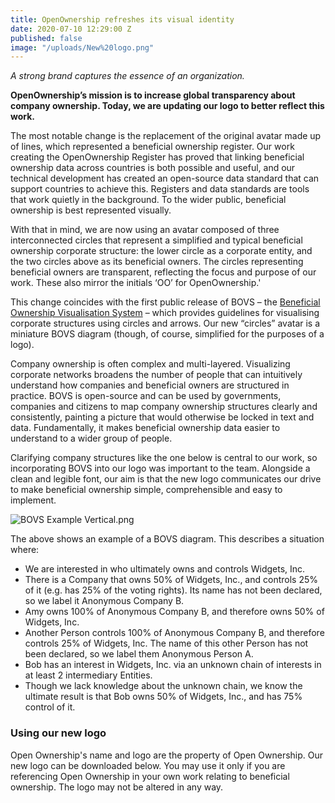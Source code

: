 ```yaml
---
title: OpenOwnership refreshes its visual identity
date: 2020-07-10 12:29:00 Z
published: false
image: "/uploads/New%20logo.png"
---
```


*A strong brand captures the essence of an organization.*

**OpenOwnership’s mission is to increase global transparency about company ownership. Today, we are updating our logo to better reflect this work.**

The most notable change is the replacement of the original avatar made up of lines, which represented a beneficial ownership register. Our work creating the OpenOwnership Register has proved that linking beneficial ownership data across countries is both possible and useful, and our technical development has created an open-source data standard that can support countries to achieve this. Registers and data standards are tools that work quietly in the background. To the wider public, beneficial ownership is best represented visually. 

With that in mind, we are now using an avatar composed of three interconnected circles that represent a simplified and typical beneficial ownership corporate structure: the lower circle as a corporate entity, and the two circles above as its beneficial owners. The circles representing beneficial owners are transparent, reflecting the focus and purpose of our work. These also mirror the initials ‘OO’ for OpenOwnership.' 

This change coincides with the first public release of BOVS – the [Beneficial Ownership Visualisation System](https://www.openownership.org/visualisation/) – which provides guidelines for visualising corporate structures using circles and arrows. Our new “circles” avatar is a miniature BOVS diagram (though, of course, simplified for the purposes of a logo).

Company ownership is often complex and multi-layered. Visualizing corporate networks broadens the number of people that can intuitively understand how companies and beneficial owners are structured in practice. BOVS is open-source and can be used by governments, companies and citizens to map company ownership structures clearly and consistently, painting a picture that would otherwise be locked in text and data. Fundamentally, it makes beneficial ownership data easier to understand to a wider group of people.

Clarifying company structures like the one below is central to our work, so incorporating BOVS into our logo was important to the team. Alongside a clean and legible font, our aim is that the new logo communicates our drive to make beneficial ownership simple, comprehensible and easy to implement.

![BOVS Example Vertical.png](/uploads/BOVS%20Example%20Vertical.png)

The above shows an example of a BOVS diagram. This describes a situation where:

* We are interested in who ultimately owns and controls Widgets, Inc.
* There is a Company that owns 50% of Widgets, Inc., and controls 25% of it (e.g. has 25% of the voting rights). Its name has not been declared, so we label it Anonymous Company B.
* Amy owns 100% of Anonymous Company B, and therefore owns 50% of Widgets, Inc.
* Another Person controls 100% of Anonymous Company B, and therefore controls 25% of Widgets, Inc. The name of this other Person has not been declared, so we label them Anonymous Person A.
* Bob has an interest in Widgets, Inc. via an unknown chain of interests in at least 2 intermediary Entities.
* Though we lack knowledge about the unknown chain, we know the ultimate result is that Bob owns 50% of Widgets, Inc., and has 75% control of it.


### Using our new logo

Open Ownership's name and logo are the property of Open Ownership. Our new logo can be downloaded below. You may use it only if you are referencing Open Ownership in your own work relating to beneficial ownership. The logo may not be altered in any way.



